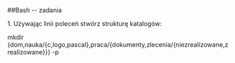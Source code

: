 ##Bash -- zadania    


1\. Używając linii poleceń stwórz strukturę katalogów:

mkdir {dom,nauka/{c,logo,pascal},praca/{dokumenty,zlecenia/{niezrealizowane,zrealizowane}}} -p
